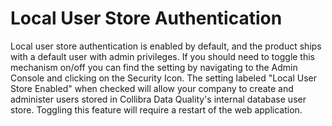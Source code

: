 # Local User Store Authentication

Local user store authentication is enabled by default, and the product ships with a default user with admin privileges. If you should need to toggle this mechanism on/off you can find the setting by navigating to the Admin Console and clicking on the Security Icon. The setting labeled "Local User Store Enabled" when checked will allow your company to create and administer users stored in Collibra Data Quality's internal database user store. Toggling this feature will require a restart of the web application.
